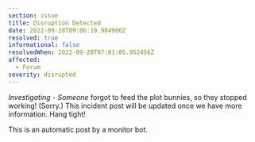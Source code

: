```yaml
---
section: issue
title: Disruption Detected
date: 2022-09-28T09:06:19.984986Z
resolved: true
informational: false
resolvedWhen: 2022-09-28T07:01:05.952456Z
affected:
  - Forum
severity: disrupted
---
```

*Investigating* - _Someone_ forgot to feed the plot bunnies, so they stopped working! (Sorry.) This incident post will be updated once we have more information. Hang tight!

This is an automatic post by a monitor bot.
        